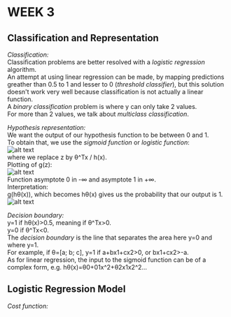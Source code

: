 # **WEEK 3**

## **Classification and Representation**  

*Classification:*  
  Classification problems are better resolved with a *logistic regression* algorithm.  
  An attempt at using linear regression can be made, by mapping predictions greather than 0.5 to 1 and lesser to 0 (*threshold classifier*), but this solution doesn't work very well because classification is not actually a linear function.  
  A *binary classification* problem is where y can only take 2 values.  
  For more than 2 values, we talk about *multiclass classification*.  
  
*Hypothesis representation:*  
  We want the output of our hypothesis function to be between 0 and 1.  
  To obtain that, we use the *sigmoid function* or *logistic function*:  
  ![alt text](https://i.imgur.com/632nilD.jpg)  
  where we replace z by θ^Tx / h(x).  
  Plotting of g(z):  
  ![alt text](https://i.imgur.com/vDgnDsj.jpg)  
  Function asymptote 0 in -∞ and asymptote 1 in +∞.  
  Interpretation:  
  g(hθ(x)), which becomes hθ(x) gives us the probability that our output is 1.  
  ![alt text](https://i.imgur.com/ipMfo87.jpg)  
  
*Decision boundary:*  
  y=1 if hθ(x)>0.5, meaning if θ^Tx>0.  
  y=0 if θ^Tx<0.  
  The *decision boundary* is the line that separates the area here y=0 and where y=1.  
  For example, if θ=[a; b; c], y=1 if a+bx1+cx2>0, or bx1+cx2>-a.  
  As for linear regression, the input to the sigmoid function can be of a complex form, e.g. hθ(x)=θ0+01x^2+θ2x1x2^2...
  
## **Logistic Regression Model**

*Cost function:*  
  

